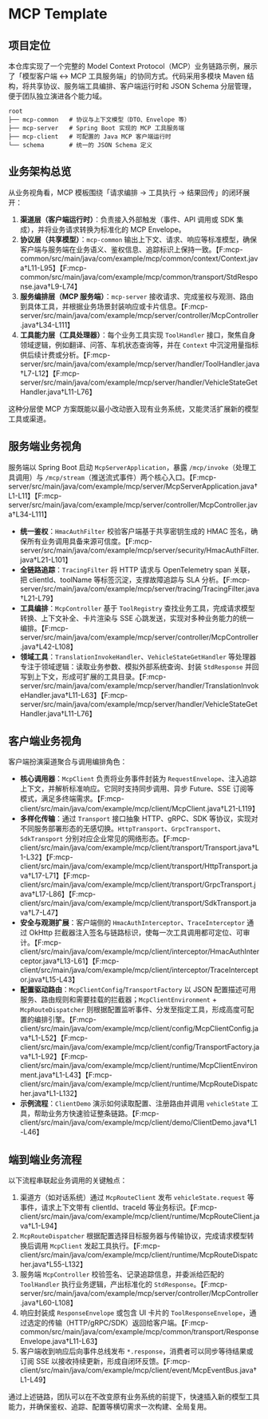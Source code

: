 # MCP Template

## 项目定位
本仓库实现了一个完整的 Model Context Protocol（MCP）业务链路示例，展示了「模型客户端 ↔ MCP 工具服务端」的协同方式。代码采用多模块 Maven 结构，将共享协议、服务端工具编排、客户端运行时和 JSON Schema 分层管理，便于团队独立演进各个能力域。

```
root
├── mcp-common   # 协议与上下文模型（DTO、Envelope 等）
├── mcp-server   # Spring Boot 实现的 MCP 工具服务端
├── mcp-client   # 可配置的 Java MCP 客户端运行时
└── schema       # 统一的 JSON Schema 定义
```

## 业务架构总览
从业务视角看，MCP 模板围绕「请求编排 → 工具执行 → 结果回传」的闭环展开：

1. **渠道层（客户端运行时）**：负责接入外部触发（事件、API 调用或 SDK 集成），并将业务请求转换为标准化的 MCP Envelope。
2. **协议层（共享模型）**：`mcp-common` 输出上下文、请求、响应等标准模型，确保客户端与服务端在业务语义、鉴权信息、追踪标识上保持一致。【F:mcp-common/src/main/java/com/example/mcp/common/context/Context.java†L11-L95】【F:mcp-common/src/main/java/com/example/mcp/common/transport/StdResponse.java†L9-L74】
3. **服务编排层（MCP 服务端）**：`mcp-server` 接收请求、完成鉴权与观测、路由到具体工具，并根据业务场景封装响应或卡片信息。【F:mcp-server/src/main/java/com/example/mcp/server/controller/McpController.java†L34-L111】
4. **工具能力层（工具处理器）**：每个业务工具实现 `ToolHandler` 接口，聚焦自身领域逻辑，例如翻译、问答、车机状态查询等，并在 `Context` 中沉淀用量指标供后续计费或分析。【F:mcp-server/src/main/java/com/example/mcp/server/handler/ToolHandler.java†L7-L12】【F:mcp-server/src/main/java/com/example/mcp/server/handler/VehicleStateGetHandler.java†L11-L76】

这种分层使 MCP 方案既能以最小改动嵌入现有业务系统，又能灵活扩展新的模型工具或渠道。

## 服务端业务视角
服务端以 Spring Boot 启动 `McpServerApplication`，暴露 `/mcp/invoke`（处理工具调用）与 `/mcp/stream`（推送流式事件）两个核心入口。【F:mcp-server/src/main/java/com/example/mcp/server/McpServerApplication.java†L1-L11】【F:mcp-server/src/main/java/com/example/mcp/server/controller/McpController.java†L34-L111】

* **统一鉴权**：`HmacAuthFilter` 校验客户端基于共享密钥生成的 HMAC 签名，确保所有业务调用具备来源可信度。【F:mcp-server/src/main/java/com/example/mcp/server/security/HmacAuthFilter.java†L21-L101】
* **全链路追踪**：`TracingFilter` 将 HTTP 请求与 OpenTelemetry span 关联，把 clientId、toolName 等标签沉淀，支撑故障追踪与 SLA 分析。【F:mcp-server/src/main/java/com/example/mcp/server/tracing/TracingFilter.java†L21-L79】
* **工具编排**：`McpController` 基于 `ToolRegistry` 查找业务工具，完成请求模型转换、上下文补全、卡片渲染与 SSE 心跳发送，实现对多种业务能力的统一编排。【F:mcp-server/src/main/java/com/example/mcp/server/controller/McpController.java†L42-L108】
* **领域工具**：`TranslationInvokeHandler`、`VehicleStateGetHandler` 等处理器专注于领域逻辑：读取业务参数、模拟外部系统查询、封装 `StdResponse` 并回写到上下文，形成可扩展的工具目录。【F:mcp-server/src/main/java/com/example/mcp/server/handler/TranslationInvokeHandler.java†L11-L63】【F:mcp-server/src/main/java/com/example/mcp/server/handler/VehicleStateGetHandler.java†L11-L76】

## 客户端业务视角
客户端扮演渠道聚合与调用编排角色：

* **核心调用器**：`McpClient` 负责将业务事件封装为 `RequestEnvelope`、注入追踪上下文，并解析标准响应。它同时支持同步调用、异步 Future、SSE 订阅等模式，满足多终端需求。【F:mcp-client/src/main/java/com/example/mcp/client/McpClient.java†L21-L119】
* **多样化传输**：通过 `Transport` 接口抽象 HTTP、gRPC、SDK 等协议，实现对不同服务部署形态的无感切换。`HttpTransport`、`GrpcTransport`、`SdkTransport` 分别对应企业常见的网络形态。【F:mcp-client/src/main/java/com/example/mcp/client/transport/Transport.java†L1-L32】【F:mcp-client/src/main/java/com/example/mcp/client/transport/HttpTransport.java†L17-L71】【F:mcp-client/src/main/java/com/example/mcp/client/transport/GrpcTransport.java†L17-L86】【F:mcp-client/src/main/java/com/example/mcp/client/transport/SdkTransport.java†L7-L47】
* **安全与观测扩展**：客户端侧的 `HmacAuthInterceptor`、`TraceInterceptor` 通过 OkHttp 拦截器注入签名与链路标识，使每一次工具调用都可定位、可审计。【F:mcp-client/src/main/java/com/example/mcp/client/interceptor/HmacAuthInterceptor.java†L13-L61】【F:mcp-client/src/main/java/com/example/mcp/client/interceptor/TraceInterceptor.java†L15-L43】
* **配置驱动路由**：`McpClientConfig`/`TransportFactory` 以 JSON 配置描述可用服务、路由规则和需要挂载的拦截器；`McpClientEnvironment` + `McpRouteDispatcher` 则根据配置监听事件、分发至指定工具，形成高度可配置的编排引擎。【F:mcp-client/src/main/java/com/example/mcp/client/config/McpClientConfig.java†L1-L52】【F:mcp-client/src/main/java/com/example/mcp/client/config/TransportFactory.java†L1-L92】【F:mcp-client/src/main/java/com/example/mcp/client/runtime/McpClientEnvironment.java†L1-L43】【F:mcp-client/src/main/java/com/example/mcp/client/runtime/McpRouteDispatcher.java†L1-L132】
* **示例流程**：`ClientDemo` 演示如何读取配置、注册路由并调用 `vehicleState` 工具，帮助业务方快速验证整条链路。【F:mcp-client/src/main/java/com/example/mcp/client/demo/ClientDemo.java†L1-L46】

## 端到端业务流程
以下流程串联起业务调用的关键触点：

1. 渠道方（如对话系统）通过 `McpRouteClient` 发布 `vehicleState.request` 等事件，请求上下文带有 clientId、traceId 等业务标识。【F:mcp-client/src/main/java/com/example/mcp/client/runtime/McpRouteClient.java†L1-L94】
2. `McpRouteDispatcher` 根据配置选择目标服务器与传输协议，完成请求模型转换后调用 `McpClient` 发起工具执行。【F:mcp-client/src/main/java/com/example/mcp/client/runtime/McpRouteDispatcher.java†L55-L132】
3. 服务端 `McpController` 校验签名、记录追踪信息，并委派给匹配的 `ToolHandler` 执行业务逻辑，产出标准化的 `StdResponse`。【F:mcp-server/src/main/java/com/example/mcp/server/controller/McpController.java†L60-L108】
4. 响应封装成 `ResponseEnvelope` 或包含 UI 卡片的 `ToolResponseEnvelope`，通过选定的传输（HTTP/gRPC/SDK）返回给客户端。【F:mcp-common/src/main/java/com/example/mcp/common/transport/ResponseEnvelope.java†L11-L63】
5. 客户端收到响应后向事件总线发布 `*.response`，消费者可以同步等待结果或订阅 SSE 以接收持续更新，形成自闭环反馈。【F:mcp-client/src/main/java/com/example/mcp/client/event/McpEventBus.java†L1-L49】

通过上述链路，团队可以在不改变原有业务系统的前提下，快速插入新的模型工具能力，并确保鉴权、追踪、配置等横切需求一次构建、全局复用。
